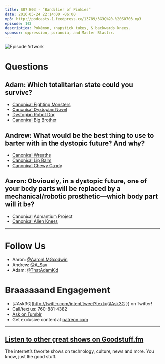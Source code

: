 ```yaml
---
title: S07:E03 - “Bandolier of Pinkies”
date: 2016-05-24 22:14:00 -06:00
mp3: http://podcasts-1.feedpress.co/13789/3G3Q%20-%20S0703.mp3
episode: 103
description: Pokémon, chapstick tubes, & backwards knees.
sponsor: oppression, paranoia, and Master Blaster.
---
```


![Episode Artwork][1]

# Questions

## Adam: Which totalitarian state could you survive?

* [Canonical Fighting Monsters][2]
* [Canonical Dystopian Novel][3]
* [Dystopian Robot Dog][4]
* [Canonical Big Brother][5]

## Andrew: What would be the best thing to use to barter with in the dystopic future? And why?

* [Canonical Wreaths][6]
* [Canonical Lip Balm][7]
* [Canonical Chewy Candy][8]

## Aaron: Obviously, in a dystopic future, one of your body parts will be replaced by a mechanical/robotic prosthetic—which body part will it be?

* [Canonical Admantium Project][9]
* [Canonical Alien Knees][10]

***

# Follow Us
* Aaron: [@AaronLMGoodwin](http://twitter.com/aaronlmgoodwin)
* Andrew: [@A_Sav](http://twitter.com/a_sav)
* Adam: [@ThatAdamKid](http://twitter.com/thatadamkid)

# Braaaaaand Engagement
* [#Ask3G](http://twitter.com/intent/tweet?text={#Ask3G }) on Twitter!
* Call/text us: 760-881-4382
* [Ask on Tumblr](http://3g3q.co/ask)
* Get exclusive content at [patreon.com](http://www.patreon.com/3g3q)

***

## [Listen to other great shows on Goodstuff.fm](http://goodstuff.fm/)
The internet’s favorite shows on technology, culture, news and more. You know, just the good stuff.

[1]: http://l.gdwn.co/18WO6.jpg
[2]: http://www.pokemon.com/us/
[3]: https://en.wikipedia.org/wiki/Fahrenheit_451
[4]: https://youtu.be/M8YjvHYbZ9w
[5]: https://en.wikipedia.org/wiki/Nineteen_Eighty-Four
[6]: http://www.victoriangothic.org/the-lost-art-of-sentimental-hairwork/
[7]: http://www.chapstick.com
[8]: https://www.haribo.com/enUS/home.html
[9]: https://en.wikipedia.org/wiki/Weapon_X
[10]: https://www.youtube.com/watch?v=akYf73cUU6U
[11]: http://twitter.com/aaronlmgoodwin
[12]: http://twitter.com/a_sav
[13]: http://twitter.com/thatadamkid
[14]: http://3g3q.co/ask
[15]: http://www.patreon.com/3g3q
[16]: http://goodstuff.fm/3g3q/ 